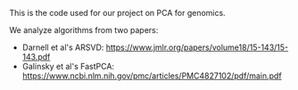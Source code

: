 This is the code used for our project on PCA for genomics.

We analyze algorithms from two papers:
- Darnell et al's ARSVD: https://www.jmlr.org/papers/volume18/15-143/15-143.pdf
- Galinsky et al's FastPCA: https://www.ncbi.nlm.nih.gov/pmc/articles/PMC4827102/pdf/main.pdf
